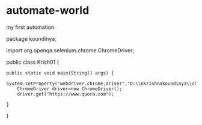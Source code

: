 # automate-world
my first automation 


package koundinya;

import org.openqa.selenium.chrome.ChromeDriver;

public class Krish01 {

	
	public static void main(String[] args) {
		System.setProperty("webdriver.chrome.driver","D:\\nkrishnakoundinya\\chromedriver.exe");
		ChromeDriver driver=new ChromeDriver();
		driver.get("https://www.quora.com");
		
	}

}
